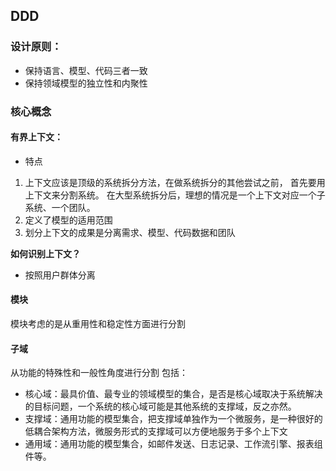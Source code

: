 ## DDD

### 设计原则：

- 保持语言、模型、代码三者一致
- 保持领域模型的独立性和内聚性

### 核心概念

#### 有界上下文：

- 特点

1. 上下文应该是顶级的系统拆分方法，在做系统拆分的其他尝试之前， 首先要用上下文来分割系统。
   在大型系统拆分后，理想的情况是一个上下文对应一个子系统、一个团队。
2. 定义了模型的适用范围
3. 划分上下文的成果是分离需求、模型、代码数据和团队

**如何识别上下文？**

- 按照用户群体分离

#### 模块

模块考虑的是从重用性和稳定性方面进行分割

#### 子域

从功能的特殊性和一般性角度进行分割
包括：

- 核心域：最具价值、最专业的领域模型的集合，是否是核心域取决于系统解决的目标问题，一个系统的核心域可能是其他系统的支撑域，反之亦然。
- 支撑域：通用功能的模型集合，把支撑域单独作为一个微服务，是一种很好的低耦合架构方法，微服务形式的支撑域可以方便地服务于多个上下文
- 通用域：通用功能的模型集合，如邮件发送、日志记录、工作流引擎、报表组件等。

